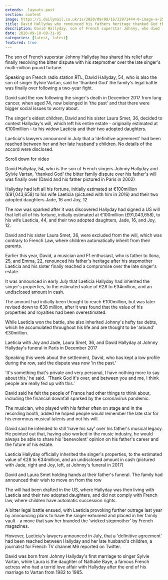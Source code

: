 ```yaml
---
extends: _layouts.post
section: content
image: https://i.dailymail.co.uk/1s/2020/09/09/16/32971444-0-image-a-25_1599666691753.jpg 
title: David Hallyday who renounced his fathers heritage thanked God the family dispute was finally over 
description: David Hallyday, son of French superstar Johnny, who died in 2017, said he thanked God the two-year family dispute over his fathers will was finally over, while speaking on French radio station RTL. 
date: 2020-09-10-08-31-05 
categories: [latest, latest] 
featured: true 
--- 
```

The son of French superstar Johnny Hallyday has shared his relief after finally resolving the bitter dispute with his stepmother over the late singer's multi-million pound fortune.

Speaking on French radio station RTL, David Hallyday, 54, who is also the son of singer Sylvie Vartan, said he 'thanked God' the family's legal battle was finally over following a two-year fight. 

David said the row following the singer's death in December 2017 from lung cancer, when aged 74, now belonged in 'the past' and that there were bigger social issues to worry about. 

The singer's eldest children, David and his sister Laura Smet, 36, decided to contest Hallyday's will, which left his entire estate - originally estimated at €100million - to his widow Laeticia and their two adopted daughters. 

Laeticia's lawyers announced in July that a 'definitive agreement' had been reached between her and her late husband's children. No details of the accord were disclosed.

Scroll down for video  

David Hallyday, 54, who is the son of French singers Johnny Hallyday and Sylvie Vartan, 'thanked God' the bitter family dispute over his father's will was finally over (David and his father pictured in Paris in 2002)

Hallyday had left all his fortune, initially estimated at €100million (£91,043,658) to his wife Laeticia (pictured with him in 2016) and their two adopted daughters Jade, 16 and Joy, 12

The row was sparked after it was discovered Hallyday had signed a US will that left all of his fortune, initially estimated at €100million (£91,043,658), to his wife Laeticia, 44, and their two adopted daughters, Jade, 16, and Joy, 12. 

David and his sister Laura Smet, 36, were excluded from the will, which was contrary to French Law, where children automatically inherit from their parents. 

Earlier this year, David, a musician and F1 enthusiast, who is father to Ilona, 25, and Emma, 22, renounced his father's heritage after his stepmother Laeticia and his sister finally reached a compromise over the late singer's estate. 

It was announced in early July that Laeticia Hallyday had inherited the singer's properties, to the estimated value of €28 to €34million, and an undisclosed amount in cash.

The amount had initially been thought to reach €100million, but was later revised down to €38 million, after it was found that the value of his properties and royalties had been overestimated.

While Laeticia won the battle, she also inherited Johnny's hefty tax debts, which he accumulated throughout his life and are thought to be 'around' €30million.

Laeticia with Joy and Jade, Laura Smet, 36, and David Hallyday at Johnny Hallyday's funeral in Paris in December 2017

Speaking this week about the settlement, David, who has kept a low profile during the row, said the dispute was now 'in the past.'

'It's something that's private and very personal, I have nothing more to say about this,' he said.  'Thank God it's over, and between you and me, I think people are really fed up with this.'

David said he felt the people of France had other things to think about, including the financial downfall sparked by the coronavirus pandemic.  

The musician, who played with his father often on stage and in the recording booth, added he hoped people would remember the late star for his enormous musical talents and not his will.

David said he intended to still 'have his say' over his father's musical legacy. He pointed out that, having also worked in the music industry, he would always be able to share his 'benevolent' opinion on his father's career and the future of his estate.     

Laeticia Hallyday officially inherited the singer's properties, to the estimated value of €28 to €34million, and an undisclosed amount in cash (pictured with Jade, right and Joy, left, at Johnny's funeral in 2017)

David and Laura Smet holding hands at their father's funeral. The family had announced their wish to move on from the row 

The will had been drafted in the US, where Hallyday was then living with Laeticia and their two adopted daughters, and did not comply with French law, where children have automatic succession rights.

A bitter legal battle ensued, with Laeticia provoking further outrage last year by announcing plans to have the singer exhumed and placed in her family vault - a move that saw her branded the 'wicked stepmother' by French magazines.

However, Laeticia's lawyers announced in July, that a 'definitive agreement' had been reached between Hallyday and her late husband's children, a journalist for French TV channel M6 reported on Twitter. 

David was born from Johnny Hallyday's first marriage to singer Sylvie Vartan, while Laura is the daughter of Nathalie Baye, a famous French actress who had a torrid love affair with Hallyday after the end of his marriage to Vartan from 1982 to 1985.

